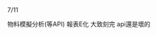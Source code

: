 7/11
<!-- Leetcode刷題數  總刷33題 今天刷了3題-->

<!-- 第一個專案 5/28 合約管理(完成--已上正式機)-->
<!-- 第二個專案 -->物料模擬分析(等API)
<!-- 第三個專案 6/18 excelE化(Z_生管_00料品基本資料_V1.0)(完成--已上正式機) -->
<!-- 第四個專案 6/24 excelE化(Z_物控_01料品領料數量_V1.2)(完成--已上正式機) -->
<!-- 第五個專案 excel E 化(Z_倉庫_03料品庫存現況查詢_V1.0)(完成--已上測試機) -->
<!-- 第六個專案 標準工時 E 化(完成--已上測試機)-->
<!-- 第七個專案 -->報表E化 大致刻完 api還是壞的
<!-- 第八個專案 資材料況表 刻圖中 -->


<!-- 自學進度 -->
<!--刷題  提取字符串 str.substring(indexStart[, indexEnd]) -->
<!-- 學習sass scss 會使用 -->